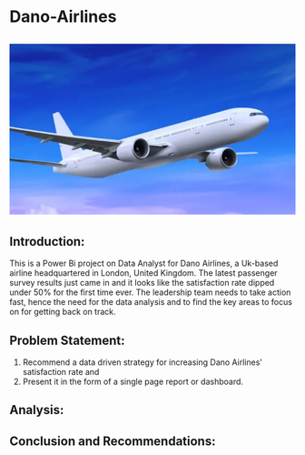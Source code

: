 # Dano-Airlines

![](Introduction_Pic.jpg)
---

## Introduction:
This is a Power Bi project on Data Analyst for Dano Airlines, a Uk-based airline
headquartered in London, United Kingdom. The latest passenger survey results just came in and it looks
like the satisfaction rate dipped under 50% for the first time ever. The leadership team needs to take
action fast, hence the need for the data analysis and to find the key areas to focus on for getting
back on track.

## Problem Statement:
1. Recommend a data driven strategy for increasing Dano Airlines' satisfaction rate and
2. Present it in the form of a single page report or dashboard.

## Analysis:



## Conclusion and Recommendations:


